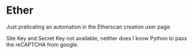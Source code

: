 # Ether
Just praticating an automation in the Etherscan creation user page.

Site Key and Secret Key not available, neither does I know Python to pass the reCAPTCHA from google.
